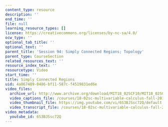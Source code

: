 ```yaml
---
content_type: resource
description: ''
end_time: ''
file: null
learning_resource_types: []
license: https://creativecommons.org/licenses/by-nc-sa/4.0/
ocw_type: ''
optional_tab_title: ''
optional_text: ''
parent_title: 'Session 94: Simply Connected Regions; Topology'
parent_type: CourseSection
related_resources_text: ''
resource_index_text: ''
resourcetype: Video
start_time: ''
title: Simply Connected Regions
uid: 4a867489-0486-bf11-587c-f4519831ed6e
video_files:
  archive_url: http://www.archive.org/download/MIT18_02SCF10/MIT18_02SCF10Rec_67_300k.mp4
  video_captions_file: /courses/18-02sc-multivariable-calculus-fall-2010/4c7203d0152555ff9f6c8360d71e2e08_6S3BJSsc72Q.vtt
  video_thumbnail_file: https://img.youtube.com/vi/6S3BJSsc72Q/default.jpg
  video_transcript_file: /courses/18-02sc-multivariable-calculus-fall-2010/f08d39bd895c04b2fb59c5f8db48154a_6S3BJSsc72Q.pdf
video_metadata:
  youtube_id: 6S3BJSsc72Q
---
```

